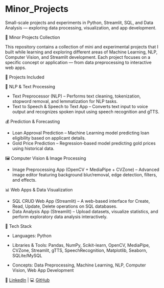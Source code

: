 # Minor_Projects
Small-scale projects and experiments in Python, Streamlit, SQL, and Data Analysis — exploring data processing, visualization, and app development.

🧩 Minor Projects Collection

This repository contains a collection of mini and experimental projects that I built while learning and exploring different areas of Machine Learning, NLP, Computer Vision, and Streamlit development.
Each project focuses on a specific concept or application — from data preprocessing to interactive web apps.

🚀 Projects Included

🧠 NLP & Text Processing
- Text Preprocessor (NLP) – Performs text cleaning, tokenization, stopword removal, and lemmatization for NLP tasks.
- Text to Speech & Speech to Text App – Converts text input to voice output and recognizes spoken input using speech recognition and gTTS.

💰 Prediction & Forecasting
- Loan Approval Prediction – Machine Learning model predicting loan eligibility based on applicant details.
- Gold Price Prediction – Regression-based model predicting gold prices using historical data.

🖼️ Computer Vision & Image Processing
- Image Preprocessing App (OpenCV + MediaPipe + CVZone) – Advanced image editor featuring background blur/removal, edge detection, filters, and effects.

📊 Web Apps & Data Visualization
- SQL CRUD Web App (Streamlit) – A web-based interface for Create, Read, Update, Delete operations on SQL databases.
- Data Analysis App (Streamlit) – Upload datasets, visualize statistics, and perform exploratory data analysis interactively.

🧰 Tech Stack
- Languages: Python
- Libraries & Tools: Pandas, NumPy, Scikit-learn, OpenCV, MediaPipe, CVZone, Streamlit, gTTS, SpeechRecognition, Matplotlib, Seaborn, SQLite/MySQL

- Concepts: Data Preprocessing, Machine Learning, NLP, Computer Vision, Web App Development

🔗 [LinkedIn](https://www.linkedin.com/in/shishir-palai-11546a380?lipi=urn%3Ali%3Apage%3Ad_flagship3_profile_view_base_contact_details%3BvB59wNoJSGevDWQkAILxcg%3D%3D) | 💻 [GitHub](https://github.com/yourusername)
